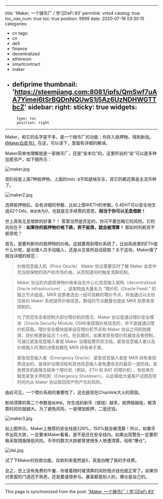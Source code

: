 
---
title: 'Maker, 一个铸币厂 / 学习DeFi #3'
permlink: vnts4
catalog: true
toc_nav_num: true
toc: true
position: 9999
date: 2020-07-18 03:30:15
categories:
- cn
tags:
- cn
- defi
- finance
- decentralized
- ethereum
- smartcontract
- maker
- defiprime
thumbnail: 'https://steemjiang.com:8081/ipfs/QmSwf7uAA7Yimei6tSrBQDnNQUwS1j5Az6UzNDHWGTTbcZ'
sidebar:
    right:
        sticky: true
widgets:
    -
        type: toc
        position: right
---


Maker，和它的名字差不多，是一个铸币厂的功能：你存入抵押物，得到新钱。[《Maker白皮书》](https://makerdao.com/zh-CN/whitepaper/#%E5%A6%82%E4%BD%95%E4%B8%8E-maker-%E9%87%91%E5%BA%93%E4%BA%A4%E4%BA%92) 在这，可以读下，里面有详细的解译。

Maker简单地理解就是一家铸币厂，还是“金本位”的。这里所说的“金”可以是多种加密资产，如下图所示：

![maker.jpg](https://steemjiang.com:8081/ipfs/QmSwf7uAA7Yimei6tSrBQDnNQUwS1j5Az6UzNDHWGTTbcZ)

现阶段是上面7种抵押物，上面的`USDC-B`不知是啥东东，其它的都还算是主流币种了。

![maker2.jpg](https://steemjiang.com:8081/ipfs/QmTWMWnZEn58vU9W3nws8Ekwv9Bd2VbNgZV7eRa6PQeg1q)

选择抵押物后，会有详细的参数，比如上图中ETH的参数。0.4EHT可以安全地生成42个DAI。`稳定费`为0，也就是无手续费的意思，**相当于你可以无息借款！**	 

世上真有无息借款的好事？！ 答案当然是否定的，你可不要忽略它的风险。它的风险在于：**如果你的抵押物价格下跌，资不抵债，就会被清算！** 那如何判断资不抵债呢？

首先，是要判断你的抵押物的价格。这就要用到喂价系统了，比如系统里的ETH是什么价呢，是治理人员手动输入，还是从交易所自动获取？关于这块，Maker做了相当详细的规范：

>价格信息输入机（Price Oracle）
Maker 协议需要实时了解 Maker 金库中充当担保物的资产的市场价格，从而知道何时触发清算机制。

>Maker 协议的内部担保物价格来自去中心化信息输入架构（decentralized Oracle infrastructure） 。该架构由大量名为 “喂价机（Oracle Feed）” 的独立节点组成。MKR 投票者选出一组可信赖的喂价节点，并由通过以太坊交易向 Maker 系统提供价格信息。群组的节点数量也是由 MKR 投票者来控制的。

>为了防范攻击者控制大部分喂价机的情况，Maker 协议是通过喂价安全模块（Oracle Security Module, OSM)来获取价格信息的，并不直接通过喂价机获取。喂价安全模块是架设在喂价机节点和 Maker 协议之间的防御层，将价格更新延迟 1 小时。在此期间，如果发现有喂价机被攻击者控制，可通过紧急信息输入者或 Maker 治理投票将其冻结。紧急信息输入者以及价格输入时滞的决策权都在 MKR 持有者手里。

>紧急信息输入者（Emergency Oracle）
紧急信息输入者是 MKR 持有者投票选出的，是保护治理流程和其他信息输入者免遭攻击的最后一道防线。紧急预言机能够冻结单个喂价机（例如，ETH 和 BAT 的喂价机），有权单方触发紧急关停机制（Emergency Shutdown）。以此降低大量客户试图在短时间内从 Maker 协议取回资产所产生的风险。

由此可见，一个喂价系统的重要性了，这也是现在Chainlink大火的原因。


影响清算的第二个参数是`抵押率`。你生成的新币（借钱）越多，抵押就越低，被清算的风险就越大。为了避免风险，一是增加抵押，二是还钱。

![maker3.jpg](https://steemjiang.com:8081/ipfs/QmUfPXnkYU63UJxvvzi8EwAFFuwXVNq8LYWCQGjHsUdHcZ)

如上图所示。Maker上推荐的安全线是226%，150%就会被清算！所以，如果币市出现大跌，一定要来Maker看看，是不是还在安全线内。如果出现警告一定要积极采取措施降低风险。币市的数次大跌都曾使很多人惨遭清算，俗称“爆仓”。

![dai.jpg](https://steemjiang.com:8081/ipfs/QmV6FumGRuedZq5cRv1LmWsy5u8Fy1VSuwgwJVviMhua9D)

试了下Maker的存款功能，存款利率竟然是0，真是白瞎了我的手续费。

总之，世上没有免费的午餐，你冒着随时被清算的风险借点钱也就正常了。如果你对里面的门道还不熟悉，还是要谨慎参与。暴富都是别人的，爆仓是自己的。

- - -

This page is synchronized from the post: ['Maker, 一个铸币厂 / 学习DeFi #3'](https://steemit.com/@lemooljiang/vnts4)

